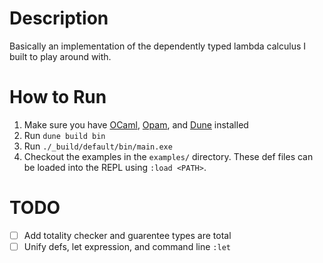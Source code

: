 # Description
Basically an implementation of the dependently typed lambda calculus I built to play around with.

# How to Run
1. Make sure you have [OCaml](https://ocaml.org/), [Opam](https://opam.ocaml.org/), and [Dune](https://dune.build/) installed
2. Run `dune build bin`
3. Run `./_build/default/bin/main.exe`
4. Checkout the examples in the `examples/` directory. These def files can be loaded into the REPL using `:load <PATH>`.

# TODO
- [ ] Add totality checker and guarentee types are total
- [ ] Unify defs, let expression, and command line `:let`
